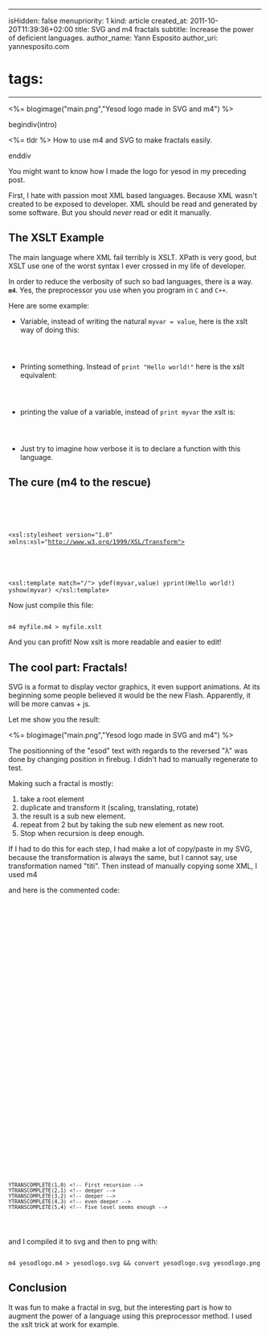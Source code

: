 -----
isHidden:       false
menupriority:   1
kind:           article
created_at:     2011-10-20T11:39:36+02:00
title: SVG and m4 fractals
subtitle: Increase the power of deficient languages.
author_name: Yann Esposito
author_uri: yannesposito.com
# tags:
-----
<%= blogimage("main.png","Yesod logo made in SVG and m4") %>

begindiv(intro)

<%= tldr %> How to use m4 and SVG to make fractals easily.


enddiv

You might want to know how I made the logo for yesod in my preceding post.

First, I hate with passion most XML based languages. Because XML wasn't created to be exposed to developer. 
XML should be read and generated by some software. But you should _never_ read or edit it manually.

## The XSLT Example

The main language where XML fail terribly is XSLT. XPath is very good, but XSLT use one of the worst syntax I ever crossed in my life of developer.

In order to reduce the verbosity of such so bad languages, there is a way.
**`m4`**. Yes, the preprocessor you use when you program in `C` and `C++`.

Here are some example: 

- Variable, instead of writing the natural `myvar = value`, here is the <sc>xslt</sc> way of doing this:

<code class="xml">
<xsl:variable name="myvar" select="value"/>
</code>

- Printing something. Instead of `print "Hello world!"` here is the <sc>xslt</sc> equivalent:

<code class="xml">
<xsl:text 
    disable-output-escaping="yes"><![CDATA[Hello world!
]]></xsl:text>
</code>


- printing the value of a variable, instead of `print myvar` the <sc>xslt</sc> is:

<code class="xml">
<xslt:value-of select="myvar"/>
</code>

- Just try to imagine how verbose it is to declare a function with this language.

## The cure (m4 to the rescue)

<code class="xml">
<?xml version="1.0" standalone="yes"?> <!-- YES its XML -->
<!-- ← start a comment, then write some m4 directives:

define(`ydef',`<xsl:variable name="$1" select="$2"/>')
define(`yprint',`<xsl:text disable-output-escaping="yes"><![CDATA[$1]]></xsl:text>')
define(`yshow',`<xsl:value-of select="$1"/>')

-->
<!-- Yes, XML sucks to be read -->
<xsl:stylesheet version="1.0" xmlns:xsl="http://www.w3.org/1999/XSL/Transform">
<!-- And it sucks even more to edit -->
<xsl:template match="/">
    ydef(myvar,value)
    yprint(Hello world!)
    yshow(myvar)
</xsl:template>
</code>

Now just compile this file:

<code class="zsh">
m4 myfile.m4 > myfile.xslt
</code>

And you can profit! Now <sc>xslt</sc> is more readable and easier to edit!

## The cool part: Fractals!

SVG is a format to display vector graphics, it even support animations.
At its beginning some people believed it would be the new Flash. Apparently, it will be more canvas + js.

Let me show you the result:

<object data="<%= blogimagedir %>main.svg" type="image/svg+xml" height="512" width="512"><%= blogimage("main.png","Yesod logo made in SVG and m4") %></object>

The positionning of the "esod" text with regards to the reversed "λ" was done by changing position in firebug. I didn't had to manually regenerate to test.


Making such a fractal is mostly:

1. take a root element
2. duplicate and transform it (scaling, translating, rotate)
3. the result is a sub new element.
4. repeat from 2 but by taking the sub new element as new root.
5. Stop when recursion is deep enough.

If I had to do this for each step, I had make a lot of copy/paste in my SVG, because the transformation is always the same, but I cannot say, use transformation named "titi". Then instead of manually copying some XML, I used m4

and here is the commented code:

<code class="xml" file="yesodlogo.m4">
<?xml version="1.0" encoding="UTF-8" standalone="no"?>
<!--
     M4 Macros
define(`YTRANSFORMONE', `scale(.43) translate(-120,-69) rotate(-10)')
define(`YTRANSFORMTWO', `scale(.43) translate(-9,-67.5) rotate(10)')
define(`YTRANSFORMTHREE', `scale(.43) translate(53,41) rotate(120)')
define(`YGENTRANSFORM', `translate(364,274) scale(3)')
define(`YTRANSCOMPLETE', `
    <g id="level_$1">
        <use style="opacity: .8" transform="YTRANSFORMONE" xlink:href="#level_$2" />
        <use style="opacity: .8" transform="YTRANSFORMTWO" xlink:href="#level_$2" />
        <use style="opacity: .8" transform="YTRANSFORMTHREE" xlink:href="#level_$2" />
    </g>
    <use transform="YGENTRANSFORM" xlink:href="#level_$1" />
')
 -->
<svg 
    xmlns="http://www.w3.org/2000/svg" 
    xmlns:xlink="http://www.w3.org/1999/xlink"
    x="64" y="64" width="512" height="512" viewBox="64 64 512 512"
    id="svg2" version="1.1">
    <g id="level_0"> <!-- some group, if I want to add other elements -->
        <!-- the text "λ" -->
        <text id="lambda" 
            fill="#333" style="font-family:Ubuntu; font-size: 100px"
            transform="rotate(180)">λ</text>
    </g>
    <!-- the text "esod" -->
    <text 
        fill="#333" 
        style="font-family:Ubuntu; font-size: 28px; letter-spacing: -0.10em" 
        x="-17.3" 
        y="69" 
        transform="YGENTRANSFORM">esod</text>
    <!-- ROOT ELEMENT -->
    <use transform="YGENTRANSFORM" xlink:href="#level_0" />

    YTRANSCOMPLETE(1,0) <!-- First recursion -->
    YTRANSCOMPLETE(2,1) <!-- deeper -->
    YTRANSCOMPLETE(3,2) <!-- deeper -->
    YTRANSCOMPLETE(4,3) <!-- even deeper -->
    YTRANSCOMPLETE(5,4) <!-- Five level seems enough -->
</svg>
</code>

and I compiled it to <sc>svg</sc> and then to <sc>png<sc> with:

<code class="zsh">
m4 yesodlogo.m4 > yesodlogo.svg && convert yesodlogo.svg yesodlogo.png
</code>

## Conclusion

It was fun to make a fractal in <sc>svg</sc>, but the interesting part is how to augment the power of a language using this preprocessor method. 
I used the <sc>xslt</sc> trick at work for example.
